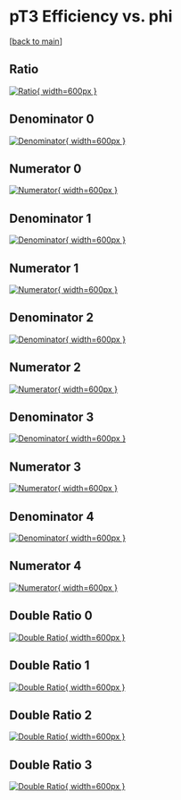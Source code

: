# pT3 Efficiency vs. phi

[[back to main](./)]



## Ratio

[![Ratio](../mtv/var/pT3_xtr_13_1_eff_phi.png){ width=600px }](../mtv/var/pT3_xtr_13_1_eff_phi.pdf)

## Denominator 0

[![Denominator](../mtv/den/pT3_xtr_13_1_eff_phi_den0.png){ width=600px }](../mtv/den/pT3_xtr_13_1_eff_phi_den0.pdf)

## Numerator 0

[![Numerator](../mtv/num/pT3_xtr_13_1_eff_phi_num0.png){ width=600px }](../mtv/num/pT3_xtr_13_1_eff_phi_num0.pdf)

## Denominator 1

[![Denominator](../mtv/den/pT3_xtr_13_1_eff_phi_den1.png){ width=600px }](../mtv/den/pT3_xtr_13_1_eff_phi_den1.pdf)

## Numerator 1

[![Numerator](../mtv/num/pT3_xtr_13_1_eff_phi_num1.png){ width=600px }](../mtv/num/pT3_xtr_13_1_eff_phi_num1.pdf)

## Denominator 2

[![Denominator](../mtv/den/pT3_xtr_13_1_eff_phi_den2.png){ width=600px }](../mtv/den/pT3_xtr_13_1_eff_phi_den2.pdf)

## Numerator 2

[![Numerator](../mtv/num/pT3_xtr_13_1_eff_phi_num2.png){ width=600px }](../mtv/num/pT3_xtr_13_1_eff_phi_num2.pdf)

## Denominator 3

[![Denominator](../mtv/den/pT3_xtr_13_1_eff_phi_den3.png){ width=600px }](../mtv/den/pT3_xtr_13_1_eff_phi_den3.pdf)

## Numerator 3

[![Numerator](../mtv/num/pT3_xtr_13_1_eff_phi_num3.png){ width=600px }](../mtv/num/pT3_xtr_13_1_eff_phi_num3.pdf)

## Denominator 4

[![Denominator](../mtv/den/pT3_xtr_13_1_eff_phi_den4.png){ width=600px }](../mtv/den/pT3_xtr_13_1_eff_phi_den4.pdf)

## Numerator 4

[![Numerator](../mtv/num/pT3_xtr_13_1_eff_phi_num4.png){ width=600px }](../mtv/num/pT3_xtr_13_1_eff_phi_num4.pdf)

## Double Ratio 0

[![Double Ratio](../mtv/ratio/pT3_xtr_13_1_eff_phi_ratio0.png){ width=600px }](../mtv/ratio/pT3_xtr_13_1_eff_phi_ratio0.pdf)

## Double Ratio 1

[![Double Ratio](../mtv/ratio/pT3_xtr_13_1_eff_phi_ratio1.png){ width=600px }](../mtv/ratio/pT3_xtr_13_1_eff_phi_ratio1.pdf)

## Double Ratio 2

[![Double Ratio](../mtv/ratio/pT3_xtr_13_1_eff_phi_ratio2.png){ width=600px }](../mtv/ratio/pT3_xtr_13_1_eff_phi_ratio2.pdf)

## Double Ratio 3

[![Double Ratio](../mtv/ratio/pT3_xtr_13_1_eff_phi_ratio3.png){ width=600px }](../mtv/ratio/pT3_xtr_13_1_eff_phi_ratio3.pdf)

